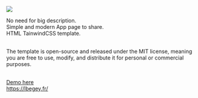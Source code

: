 <img src="https://lbegey.fr/imgs/app1.png"><br>

No need for big description.<br>
Simple and modern App page to share.<br>
HTML TainwindCSS template.<br><br>

The template is open-source and released under the MIT license, meaning you are free to use, modify, and distribute it for personal or commercial purposes.<br><br>

<a href="https://lbegey.fr/app.html">Demo here</a><br>
<a href='https://lbegey.fr/'>https://lbegey.fr/</a>
